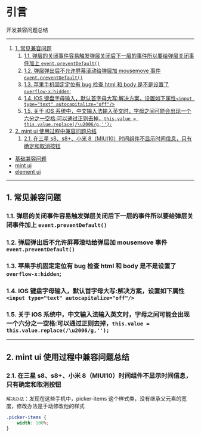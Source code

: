# 引言

开发兼容问题总结

---
<!-- TOC -->

1. [1. 常见兼容问题](#1)
	1. [1.1. 弹层的关闭事件容易触发弹层关闭后下一层的事件所以要给弹层关闭事件加上 `event.preventDefault()`](#11--eventpreventdefault)
	2. [1.2. 弹层弹出后不允许屏幕滚动给弹层加 mousemove 事件`event.preventDefault()`](#12--mousemove-eventpreventdefault)
	3. [1.3. 苹果手机固定定位有 bug 检查 html 和 body 是不是设置了 `overflow-x:hidden`;](#13--bug--html--body--overflow-x-hidden)
	4. [1.4. IOS 键盘字母输入，默认首字母大写:解决方案，设置如下属性`<input type="text" autocapitalize="off"/>`](#14-ios--input-typetext-autocapitalizeoff)
	5. [1.5. 关于 iOS 系统中，中文输入法输入英文时，字母之间可能会出现一个六分之一空格:可以通过正则去掉，`this.value = this.value.replace(/\u2006/g,'');`](#15--ios--thisvalue-thisvaluereplace-u2006-g)
2. [2. mint ui 使用过程中兼容问题总结](#2-mint-ui)
	1. [2.1. 在三星 s8、s8+、小米 8（MIUI10）时间组件不显示时间信息，只有确定和取消按钮](#21--s8s8-8miui10)

<!-- /TOC -->

-   [基础兼容问题](#section_base)
-   [mint ui](#section_mint)
-   [element ui](#section_element)

---

<!-- ### 1. <a name="section_base"></a> -->

## 1. 常见兼容问题

### 1.1. 弹层的关闭事件容易触发弹层关闭后下一层的事件所以要给弹层关闭事件加上 `event.preventDefault()`

### 1.2. 弹层弹出后不允许屏幕滚动给弹层加 mousemove 事件`event.preventDefault()`

### 1.3. 苹果手机固定定位有 bug 检查 html 和 body 是不是设置了 `overflow-x:hidden`;

### 1.4. IOS 键盘字母输入，默认首字母大写:解决方案，设置如下属性`<input type="text" autocapitalize="off"/>`

### 1.5. 关于 iOS 系统中，中文输入法输入英文时，字母之间可能会出现一个六分之一空格:可以通过正则去掉，`this.value = this.value.replace(/\u2006/g,'');`

---

<!-- ### 7. <a name="section_mint"></a> -->

## 2. mint ui 使用过程中兼容问题总结

### 2.1. 在三星 s8、s8+、小米 8（MIUI10）时间组件不显示时间信息，只有确定和取消按钮

`解决办法`：发现在这些手机中，picker-items 这个样式类，没有继承父元素的宽度，修改办法是手动修改他的样式

```css
.picker-items {
	width: 100%;
}
```
